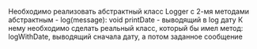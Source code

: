 Необходимо реализовать абстрактный класс Logger с 2-мя методами
абстрактным - log(message): void
printDate - выводящий в log дату
К нему необходимо сделать реальный класс, который бы имел метод: logWithDate,
выводящий сначала дату, а потом заданное сообщение
